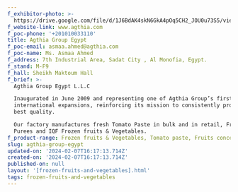 ```yaml
---
f_exhibitor-photo: >-
  https://drive.google.com/file/d/1J6BdAK4skN6GkA4pOq5CH2_JOU0u73S5/view?usp=drive_link
f_website-link: www.agthia.com
f_poc-phone: '+201010033110'
title: Agthia Group Egypt
f_poc-email: asmaa.ahmed@agthia.com
f_poc-name: Ms. Asmaa Ahmed
f_address: 7th Industrial Area, Sadat City , Al Monofia, Egypt.
f_stand: M-F9
f_hall: Sheikh Maktoum Hall
f_brief: >-
  Agthia Group Egypt L.L.C

  Inaugurated in June 2009 and representing one of Agthia Group’s first
  international expansions, reinforcing its mission to consistently provide the
  best quality.

  Our factory manufactures fresh Tomato Paste in bulk and in retail, Fruit
  Purees and IQF Frozen fruits & Vegetables.
f_product-range: Frozen fruits & Vegetables, Tomato paste, Fruits concentrates.
slug: agthia-group-egypt
updated-on: '2024-02-07T16:17:13.714Z'
created-on: '2024-02-07T16:17:13.714Z'
published-on: null
layout: '[frozen-fruits-and-vegetables].html'
tags: frozen-fruits-and-vegetables
---
```



